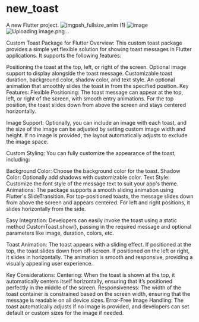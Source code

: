# new_toast

A new Flutter project.
![imgpsh_fullsize_anim (1)](https://github.com/user-attachments/assets/67617df7-151a-4e5e-b204-ca545aca639d)
![image](https://github.com/user-attachments/assets/841c7b3a-8e61-43a8-b278-5899ba4e2d71)
![Uploading image.png…]()


Custom Toast Package for Flutter
Overview:
This custom toast package provides a simple yet flexible solution for showing toast messages in Flutter applications. It supports the following features:

Positioning the toast at the top, left, or right of the screen.
Optional image support to display alongside the toast message.
Customizable toast duration, background color, shadow color, and text style.
An optional animation that smoothly slides the toast in from the specified position.
Key Features:
Flexible Positioning: The toast message can appear at the top, left, or right of the screen, with smooth entry animations. For the top position, the toast slides down from above the screen and stays centered horizontally.

Image Support: Optionally, you can include an image with each toast, and the size of the image can be adjusted by setting custom image width and height. If no image is provided, the layout automatically adjusts to exclude the image space.

Custom Styling: You can fully customize the appearance of the toast, including:

Background Color: Choose the background color for the toast.
Shadow Color: Optionally add shadows with customizable color.
Text Style: Customize the font style of the message text to suit your app's theme.
Animations: The package supports a smooth sliding animation using Flutter's SlideTransition. For top-positioned toasts, the message slides down from above the screen and appears centered. For left and right positions, it slides horizontally from the side.

Easy Integration: Developers can easily invoke the toast using a static method CustomToast.show(), passing in the required message and optional parameters like image, duration, colors, etc.

Toast Animation:
The toast appears with a sliding effect. If positioned at the top, the toast slides down from off-screen. If positioned on the left or right, it slides in horizontally. The animation is smooth and responsive, providing a visually appealing user experience.

Key Considerations:
Centering: When the toast is shown at the top, it automatically centers itself horizontally, ensuring that it’s positioned perfectly in the middle of the screen.
Responsiveness: The width of the toast container is constrained based on the screen width, ensuring that the message is readable on all device sizes.
Error-Free Image Handling: The toast automatically adjusts if no image is provided, and developers can set default or custom sizes for the image if needed.
